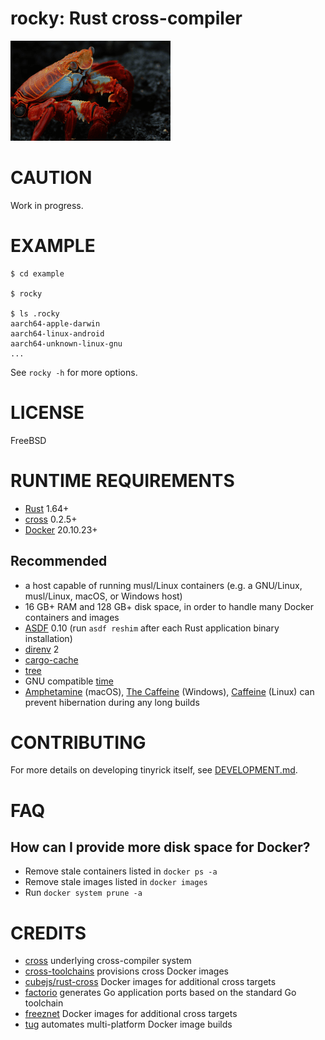 # rocky: Rust cross-compiler

![red rock crab](rocky.png)

# CAUTION

Work in progress.

# EXAMPLE

```console
$ cd example

$ rocky

$ ls .rocky
aarch64-apple-darwin
aarch64-linux-android
aarch64-unknown-linux-gnu
...
```

See `rocky -h` for more options.

# LICENSE

FreeBSD

# RUNTIME REQUIREMENTS

* [Rust](https://www.rust-lang.org/en-US/) 1.64+
* [cross](https://crates.io/crates/cross) 0.2.5+
* [Docker](https://www.docker.com/) 20.10.23+

## Recommended

* a host capable of running musl/Linux containers (e.g. a GNU/Linux, musl/Linux, macOS, or Windows host)
* 16 GB+ RAM and 128 GB+ disk space, in order to handle many Docker containers and images
* [ASDF](https://asdf-vm.com/) 0.10 (run `asdf reshim` after each Rust application binary installation)
* [direnv](https://direnv.net/) 2
* [cargo-cache](https://crates.io/crates/cargo-cache)
* [tree](https://en.wikipedia.org/wiki/Tree_(command))
* GNU compatible [time](https://www.gnu.org/software/time/)
* [Amphetamine](https://apps.apple.com/us/app/amphetamine/id937984704?mt=12) (macOS), [The Caffeine](https://www.microsoft.com/store/productId/9PJBW5SCH9LC) (Windows), [Caffeine](https://launchpad.net/caffeine) (Linux) can prevent hibernation during any long builds

# CONTRIBUTING

For more details on developing tinyrick itself, see [DEVELOPMENT.md](DEVELOPMENT.md).

# FAQ

## How can I provide more disk space for Docker?

* Remove stale containers listed in `docker ps -a`
* Remove stale images listed in `docker images`
* Run `docker system prune -a`

# CREDITS

* [cross](https://github.com/cross-rs/cross) underlying cross-compiler system
* [cross-toolchains](https://github.com/cross-rs/cross-toolchains) provisions cross Docker images
* [cubejs/rust-cross](https://hub.docker.com/r/cubejs/rust-cross/tags) Docker images for additional cross targets
* [factorio](https://github.com/mcandre/factorio) generates Go application ports based on the standard Go toolchain
* [freeznet](https://hub.docker.com/u/freeznet) Docker images for additional cross targets
* [tug](https://github.com/mcandre/tug) automates multi-platform Docker image builds

